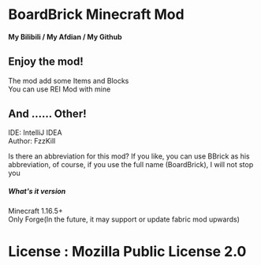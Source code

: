 BoardBrick Minecraft Mod
========================

#### <a harf="https://space.bilibili.com/626855532">My Bilibili</a> / <a harf="https://afdian.net/@IMFZZZZZZZZZZZZZZZZ">My Afdian</a> / <a harf="https://github.com/fzzkill">My Github</a>

Enjoy the mod!
--------------

The mod add some Items and Blocks \
You can use REI Mod with mine

## And ...... Other!

IDE: IntelliJ IDEA \
Author: FzzKill

Is there an abbreviation for this mod? If you like, you can use BBrick as his abbreviation, of course, if you use the
full name (BoardBrick), I will not stop you

##### What's it version

Minecraft 1.16.5+ \
Only Forge(In the future, it may support or update fabric mod upwards)

# License : Mozilla Public License 2.0
